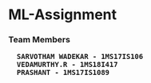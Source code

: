 # ML-Assignment

### Team Members

<pre>
  <strong>SARVOTHAM WADEKAR<strong> - 1MS17IS106
  <strong>VEDAMURTHY.R<strong> - 1MS18I417
  <strong>PRASHANT<strong> - 1MS17IS1089
</pre>
